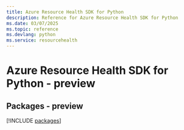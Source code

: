 ```yaml
---
title: Azure Resource Health SDK for Python
description: Reference for Azure Resource Health SDK for Python
ms.date: 03/07/2025
ms.topic: reference
ms.devlang: python
ms.service: resourcehealth
---
```

# Azure Resource Health SDK for Python - preview
## Packages - preview
[!INCLUDE [packages](resource-health-index.md)]